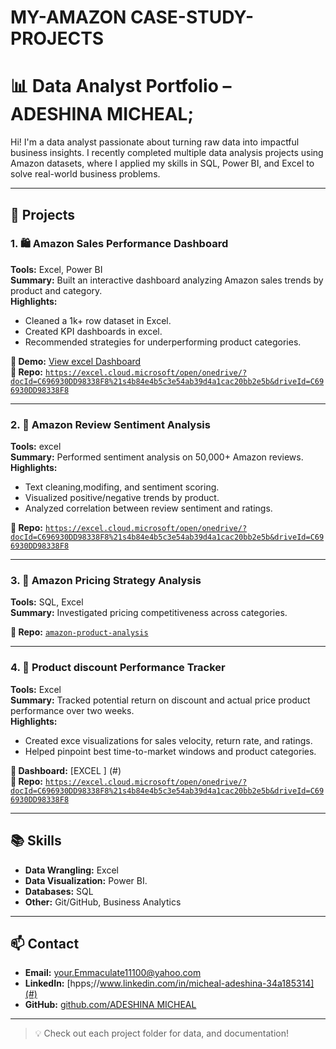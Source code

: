 # MY-AMAZON CASE-STUDY-PROJECTS
# 📊 Data Analyst Portfolio – ADESHINA MICHEAL;

Hi! I'm a data analyst passionate about turning raw data into impactful business insights. I recently completed multiple data analysis projects using Amazon datasets, where I applied my skills in SQL, Power BI, and Excel to solve real-world business problems.

---

## 🚀 Projects

### 1. 🛍️ Amazon Sales Performance Dashboard
**Tools:** Excel, Power BI  
**Summary:** Built an interactive dashboard analyzing Amazon sales trends by product and category.  
**Highlights:**
- Cleaned a 1k+ row dataset in Excel.
- Created KPI dashboards in excel.
- Recommended strategies for underperforming product categories.

**🔗 Demo:** [View excel Dashboard](#)  
**📁 Repo:** [`https://excel.cloud.microsoft/open/onedrive/?docId=C696930DD98338F8%21s4b84e4b5c3e54ab39d4a1cac20bb2e5b&driveId=C696930DD98338F8`](#)

---

### 2. 💬 Amazon Review Sentiment Analysis
**Tools:** excel  
**Summary:** Performed sentiment analysis on 50,000+ Amazon reviews.  
**Highlights:**
- Text cleaning,modifing, and sentiment scoring.
- Visualized positive/negative trends by product.
- Analyzed correlation between review sentiment and ratings.
 
**📁 Repo:** [`https://excel.cloud.microsoft/open/onedrive/?docId=C696930DD98338F8%21s4b84e4b5c3e54ab39d4a1cac20bb2e5b&driveId=C696930DD98338F8`](#)

---

### 3. 💸 Amazon Pricing Strategy Analysis
**Tools:** SQL, Excel  
**Summary:** Investigated pricing competitiveness across categories.  

**📁 Repo:** [`amazon-product-analysis`](#)

---

### 4. 🚀 Product discount Performance Tracker
**Tools:** Excel  
**Summary:** Tracked potential return on discount and actual price product performance over two weeks.  
**Highlights:**
- Created exce visualizations for sales velocity, return rate, and ratings.
- Helped pinpoint best time-to-market windows and product categories.

**🔗 Dashboard:** [EXCEL ] (#)  
**📁 Repo:** [`https://excel.cloud.microsoft/open/onedrive/?docId=C696930DD98338F8%21s4b84e4b5c3e54ab39d4a1cac20bb2e5b&driveId=C696930DD98338F8`](#)

---

## 📚 Skills

- **Data Wrangling:**  Excel
- **Data Visualization:** Power BI.
- **Databases:** SQL 
- **Other:** Git/GitHub, Business Analytics

---

## 📫 Contact

- **Email:** your.Emmaculate11100@yahoo.com  
- **LinkedIn:** [hpps;//www.linkedin.com/in/micheal-adeshina-34a185314](#)  
- **GitHub:** [github.com/ADESHINA MICHEAL](#)

---

> 💡 Check out each project folder for data, and documentation!
